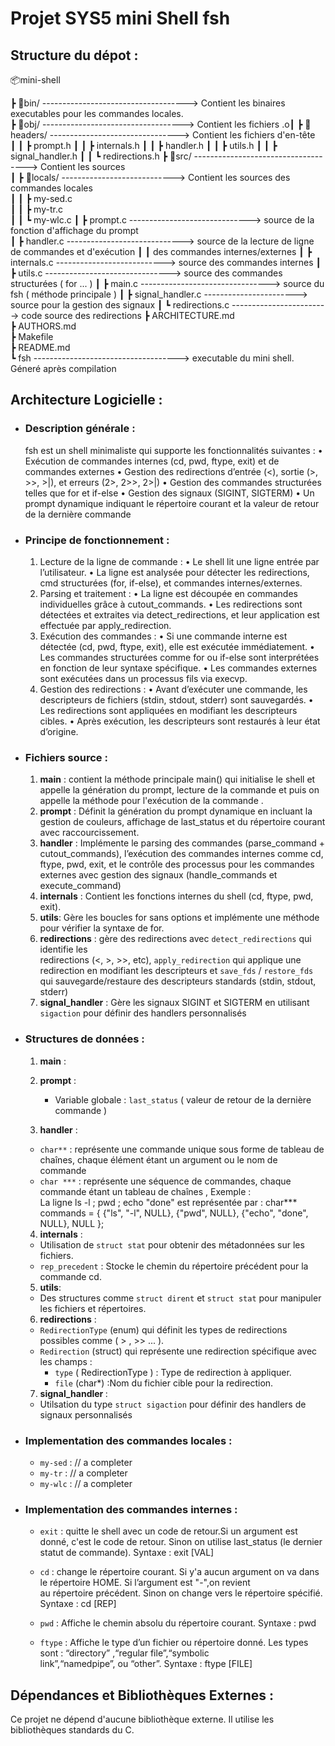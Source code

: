 # Projet SYS5 mini Shell fsh


## Structure du dépot :

📦mini-shell  

┣ 📂bin/ ------------------------------------> Contient les binaires executables pour les commandes locales.  
┣ 📂obj/ -----------------------------------> Contient les fichiers .o┃
┣ 📂headers/ --------------------------------> Contient les fichiers d'en-tête  
┃   ┃ ┣ prompt.h
┃   ┃ ┣ internals.h
┃   ┃ ┣ handler.h
┃   ┃ ┣ utils.h 
┃   ┃ ┣ signal_handler.h 
┃   ┃ ┗ redirections.h
┣ 📂src/ ------------------------------------> Contient les sources   
┃ ┣ 📂locals/  ----------------------------> Contient les sources des commandes locales  
┃ ┃ ┣ my-sed.c  
┃ ┃ ┣ my-tr.c  
┃ ┃ ┗ my-wlc.c
┃ ┣ prompt.c ------------------------------> source de la fonction d'affichage du prompt  
┃ ┣ handler.c -----------------------------> source de la lecture de ligne de commandes et d'exécution 
┃ ┃                                          des commandes internes/externes
┃ ┣ internals.c ---------------------------> source des commandes internes
┃ ┣ utils.c -------------------------------> source des commandes structurées ( for ... )
┃ ┣ main.c --------------------------------> source du fsh  ( méthode principale )
┃ ┣ signal_handler.c -----------------------> source pour la gestion des signaux 
┃ ┗ redirections.c ------------------------> code source des redirections
┣ ARCHITECTURE.md  
┣ AUTHORS.md   
┣ Makefile  
┣ README.md  
┗ fsh ------------------------------------> executable du mini shell. Géneré après compilation



## Architecture Logicielle :
* ### Description générale :
   fsh est un shell minimaliste qui supporte les fonctionnalités suivantes :
	•	Exécution de commandes internes (cd, pwd, ftype, exit) et de commandes externes
	•	Gestion des redirections d’entrée (<), sortie (>, >>, >|), et erreurs (2>, 2>>, 2>|)
	•	Gestion des commandes structurées telles que for et if-else
	•	Gestion des signaux (SIGINT, SIGTERM)
	•	Un prompt dynamique indiquant le répertoire courant et la valeur de retour de la dernière commande
* ### Principe de fonctionnement :
	1.	Lecture de la ligne de commande :
	•	Le shell lit une ligne entrée par l’utilisateur.
	•	La ligne est analysée pour détecter les redirections, cmd structurées (for, if-else), et commandes internes/externes.
	2.	Parsing et traitement :
	•	La ligne est découpée en commandes individuelles grâce à cutout_commands.
	•	Les redirections sont détectées et extraites via detect_redirections, et leur application est effectuée par apply_redirection.
	3.	Exécution des commandes :
	•	Si une commande interne est détectée (cd, pwd, ftype, exit), elle est exécutée immédiatement.
	•	Les commandes structurées comme for ou if-else sont interprétées en fonction de leur syntaxe spécifique.
	•	Les commandes externes sont exécutées dans un processus fils via execvp.
	4.	Gestion des redirections :
	•	Avant d’exécuter une commande, les descripteurs de fichiers (stdin, stdout, stderr) sont sauvegardés.
	•	Les redirections sont appliquées en modifiant les descripteurs cibles.
	•	Après exécution, les descripteurs sont restaurés à leur état d’origine.

* ### Fichiers source :
  1. <b>main</b> :
      contient la méthode principale main() qui initialise le shell et appelle la génération du prompt, lecture de la commande et puis on appelle la méthode pour l'exécution de la commande .
  2. <b>prompt</b> :
   Définit la génération du prompt dynamique en incluant la gestion de couleurs, affichage de last_status et du répertoire courant avec raccourcissement.
  3. <b>handler</b> :
   Implémente le parsing des commandes (parse_command + cutout_commands), l’exécution des commandes internes comme cd, ftype, pwd, exit, et le contrôle des processus pour les commandes externes avec gestion des signaux (handle_commands et execute_command)
  4. <b>internals</b> :
   Contient les fonctions internes du shell (cd, ftype, pwd, exit).
  5. <b>utils</b>:
   Gère les boucles for sans options et implémente une méthode pour vérifier la syntaxe de for.
  6. <b>redirections</b> :
      gère des redirections avec `detect_redirections` qui identifie les      
   redirections (<, >, >>, etc), `apply_redirection` qui applique une 
   redirection en modifiant les descripteurs et `save_fds` / `restore_fds` qui 
   sauvegarde/restaure des descripteurs standards (stdin, stdout, stderr)
   7. <b>signal_handler</b> :
   Gère les signaux SIGINT et SIGTERM en utilisant `sigaction` pour définir des handlers personnalisés



* ### Structures de données :

  1. <b>main</b> :
      
  2. <b>prompt</b> :
      - Variable globale : `last_status` ( valeur de retour de la dernière commande )

  3. <b>handler</b> :
    - `char**` : représente une commande unique sous forme de tableau de chaînes, chaque élément étant un argument ou le nom de commande
    - `char ***` :  représente une séquence de commandes, chaque commande étant un tableau de chaînes , Exemple :  
    La ligne ls -l ; pwd ; echo "done" est représentée par :
    char*** commands = {
    {"ls", "-l", NULL},
    {"pwd", NULL},
    {"echo", "done", NULL},
    NULL
   };

  4. <b>internals</b> :
    - Utilisation de `struct stat` pour obtenir des métadonnées sur les fichiers.
    - `rep_precedent` : Stocke le chemin du répertoire précédent pour la commande cd.

  5. <b>utils</b>:
    - Des structures comme `struct dirent` et `struct stat` pour manipuler les fichiers et répertoires.

   6. <b>redirections</b> : 
   - `RedirectionType` (enum) qui définit les types de redirections possibles comme ( > , >> ... ). 
   - `Redirection` (struct) qui représente une redirection spécifique avec les champs : 
      - `type` ( RedirectionType ) : Type de redirection à appliquer.
	   - `file` (char*)  :Nom du fichier cible pour la redirection.

   7. <b>signal_handler </b> :
   - Utilsation du type `struct sigaction` pour définir des handlers de signaux personnalisés



* ### Implementation des commandes locales :
   *  `my-sed` : // a completer
   *  `my-tr` : // a completer
   * `my-wlc` : // a completer

* ### Implementation des commandes internes :
   *  `exit` : quitte le shell avec un code de retour.Si un argument est donné, c'est le code de retour. Sinon on utilise last_status (le dernier statut de commande). Syntaxe : exit [VAL]

   *  `cd` : change le répertoire courant. Si y'a aucun argument on va dans le répertoire HOME. Si l’argument est "-",on revient       
             au répertoire précédent. Sinon on change vers le répertoire spécifié. Syntaxe : cd [REP]

   * `pwd` : Affiche le chemin absolu du répertoire courant. Syntaxe : pwd 

   * `ftype` : Affiche le type d’un fichier ou répertoire donné. Les types sont : “directory” ,“regular file”,“symbolic          
               link”,“namedpipe”, ou “other”. Syntaxe : ftype [FILE]


## Dépendances et Bibliothèques Externes :
Ce projet ne dépend d'aucune bibliothèque externe. Il utilise les bibliothèques standards du C.


